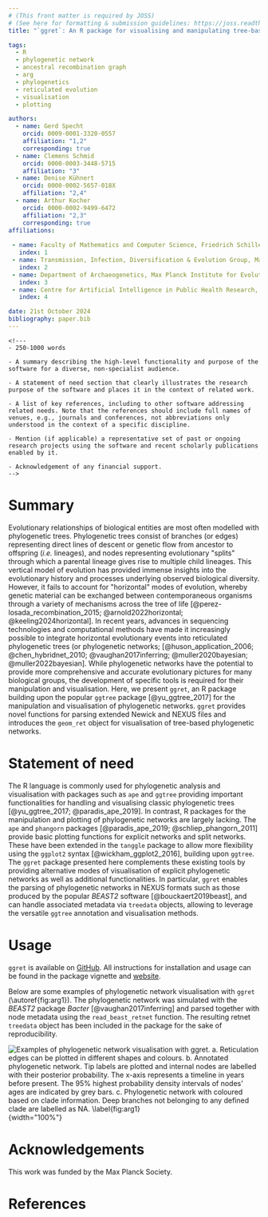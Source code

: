 ```yaml
---
# (This front matter is required by JOSS)
# (See here for formatting & submission guidelines: https://joss.readthedocs.io/en/latest/submitting.html#how-should-my-paper-be-formatted)
title: "`ggret`: An R package for visualising and manipulating tree‑based phylogenetic networks"

tags:
  - R
  - phylogenetic network
  - ancestral recombination graph
  - arg
  - phylogenetics
  - reticulated evolution
  - visualisation
  - plotting

authors:
  - name: Gerd Specht
    orcid: 0009-0001-3320-0557
    affiliation: "1,2"
    corresponding: true
  - name: Clemens Schmid
    orcid: 0000-0003-3448-5715
    affiliation: "3"
  - name: Denise Kühnert
    orcid: 0000-0002-5657-018X
    affiliation: "2,4"
  - name: Arthur Kocher
    orcid: 0000-0002-9499-6472
    affiliation: "2,3"
    corresponding: true
affiliations:
 
 - name: Faculty of Mathematics and Computer Science, Friedrich Schiller University Jena, Germany
   index: 1
 - name: Transmission, Infection, Diversification & Evolution Group, Max Planck Institute of Geoanthropology, Jena, Germany
   index: 2
 - name: Department of Archaeogenetics, Max Planck Institute for Evolutionary Anthropology, Leipzig, Germany
   index: 3
 - name: Centre for Artificial Intelligence in Public Health Research, Robert Koch Institute, Wildau, Germany
   index: 4

date: 21st October 2024
bibliography: paper.bib
---
```


```{=html}
<!---
- 250-1000 words

- A summary describing the high-level functionality and purpose of the software for a diverse, non-specialist audience.

- A statement of need section that clearly illustrates the research purpose of the software and places it in the context of related work.

- A list of key references, including to other software addressing related needs. Note that the references should include full names of venues, e.g., journals and conferences, not abbreviations only understood in the context of a specific discipline.

- Mention (if applicable) a representative set of past or ongoing research projects using the software and recent scholarly publications enabled by it.

- Acknowledgement of any financial support.
-->
```

# Summary

Evolutionary relationships of biological entities are most often modelled with phylogenetic trees. Phylogenetic trees consist of branches (or edges) representing direct lines of descent or genetic flow from ancestor to offspring (*i.e.* lineages), and nodes representing evolutionary "splits" through which a parental lineage gives rise to multiple child lineages. This vertical model of evolution has provided immense insights into the evolutionary history and processes underlying observed biological diversity. However, it fails to account for "horizontal" modes of evolution, whereby genetic material can be exchanged between contemporaneous organisms through a variety of mechanisms across the tree of life [@perez-losada_recombination_2015; @arnold2022horizontal; @keeling2024horizontal]. In recent years, advances in sequencing technologies and computational methods have made it increasingly possible to integrate horizontal evolutionary events into reticulated phylogenetic trees (or phylogenetic networks; [@huson_application_2006; @chen_hybridnet_2010; @vaughan2017inferring; @muller2020bayesian; @muller2022bayesian]. While phylogenetic networks have the potential to provide more comprehensive and accurate evolutionary pictures for many biological groups, the development of specific tools is required for their manipulation and visualisation. Here, we present `ggret`, an R package building upon the popular `ggtree` package [@yu_ggtree_2017] for the manipulation and visualisation of phylogenetic networks. `ggret` provides novel functions for parsing extended Newick and NEXUS files and introduces the `geom_ret` object for visualisation of tree-based phylogenetic networks.  

# Statement of need

The R language is commonly used for phylogenetic analysis and visualisation with packages such as `ape` and `ggtree` providing important functionalities for handling and visualising classic phylogenetic trees [@yu_ggtree_2017; @paradis_ape_2019]. In contrast, R packages for the manipulation and plotting of phylogenetic networks are largely lacking. The `ape` and `phangorn` packages [@paradis_ape_2019; @schliep_phangorn_2011] provide basic plotting functions for explicit networks and split networks. These have been extended in the `tanggle` package to allow more flexibility using the `ggplot2` syntax [@wickham_ggplot2_2016], building upon `ggtree`. The `ggret` package presented here complements these existing tools by providing alternative modes of visualisation of explicit phylogenetic networks as well as additional functionalities. In particular, `ggret` enables the parsing of phylogenetic networks in NEXUS formats such as those produced by the popular *BEAST2* software [@bouckaert2019beast], and can handle associated metadata via `treedata` objects, allowing to leverage the versatile `ggtree` annotation and visualisation methods. 

# Usage

`ggret` is available on [GitHub](https://github.com/grdspcht/ggret). All instructions for installation and usage can be found in the package vignette and [website](https://grdspcht.github.io/ggret/articles/intro_to_ggret.html).

Below are some examples of phylogenetic network visualisation with `ggret` (\autoref{fig:arg1}). The phylogenetic network was simulated with the *BEAST2* package *Bacter* [@vaughan2017inferring] and parsed together with node metadata using the `read_beast_retnet` function. The resulting retnet `treedata` object has been included in the package for the sake of reproducibility.

![Examples of phylogenetic network visualisation with *ggret*. **a.** Reticulation edges can be plotted in different shapes and colours. **b.** Annotated phylogenetic network. Tip labels are plotted and internal nodes are labelled with their posterior probability. The x-axis represents a timeline in years before present. The 95% highest probability density intervals of nodes’ ages are indicated by grey bars. **c.** Phylogenetic network with coloured based on clade information. Deep branches not belonging to any defined clade are labelled as NA. \label{fig:arg1}](combined_plot.png){width="100%"}


# Acknowledgements

This work was funded by the Max Planck Society.

# References

<!--- Auto-generated, no need to add something here -->
